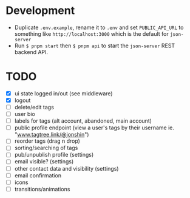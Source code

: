 # Development
- Duplicate `.env.example`, rename it to `.env` and set `PUBLIC_API_URL` to something like `http://localhost:3000` which is the default for `json-server`
- Run `$ pnpm start` then `$ pnpm api` to start the `json-server` REST backend API.

# TODO
- [x] ui state logged in/out (see middleware)
- [x] logout
- [ ] delete/edit tags
- [ ] user bio
- [ ] labels for tags (alt account, abandoned, main account)
- [ ] public profile endpoint (view a user's tags by their username ie. "www.tagtree.link/@jonshin")
- [ ] reorder tags (drag n drop)
- [ ] sorting/searching of tags
- [ ] pub/unpublish profile (settings)
- [ ] email visible? (settings)
- [ ] other contact data and visibility (settings)
- [ ] email confirmation
- [ ] icons
- [ ] transitions/animations